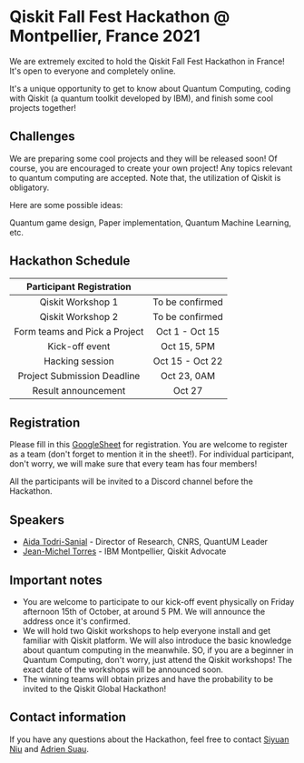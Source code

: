 # Qiskit Fall Fest Hackathon @ Montpellier, France 2021
We are extremely excited to hold the Qiskit Fall Fest Hackathon in France! It's open to everyone and completely online.

It's a unique opportunity to get to know about Quantum Computing, coding with Qiskit (a quantum toolkit developed by IBM), and finish some cool projects together!


## Challenges
We are preparing some cool projects and they will be released soon! Of course, you are encouraged to create your own project! Any topics relevant to quantum computing are accepted. Note that, the utilization of Qiskit is obligatory. 

Here are some possible ideas:

Quantum game design, Paper implementation, Quantum Machine Learning, etc. 


## Hackathon Schedule 
| Participant Registration | |
|:--------------:|:---------------------------------:|
| Qiskit Workshop 1 | To be confirmed |
| Qiskit Workshop 2 | To be confirmed |
| Form teams and Pick a Project | Oct 1 - Oct 15 |
| Kick-off event | Oct 15, 5PM |
| Hacking session | Oct 15 - Oct 22 |
| Project Submission Deadline | Oct 23, 0AM |
| Result announcement | Oct 27|


## Registration
Please fill in this [GoogleSheet](https://docs.google.com/spreadsheets/d/1JBILvFINfyIwExcNm7RvLcHQ0Lh23I0FzVZtiNx7Gb0/edit?usp=sharing) for registration. You are welcome to register as a team (don't forget to mention it in the sheet!). For individual participant, don't worry, we will make sure that every team has four members!

All the participants will be invited to a Discord channel before the Hackathon.

## Speakers 

  * [Aida Todri-Sanial](https://www.lirmm.fr/aida-todri-sanial/) - Director of Research, CNRS, QuantUM Leader
  * [Jean-Michel Torres](https://www.linkedin.com/in/jean-michel-torres/?originalSubdomain=fr) - IBM Montpellier, Qiskit Advocate

## Important notes
  * You are welcome to participate to our kick-off event physically on Friday afternoon 15th of October, at around 5 PM. We will announce the address once it's confirmed.
  * We will hold two Qiskit workshops to help everyone install and get familiar with Qiskit platform. We will also introduce the basic knowledge about quantum computing in the meanwhile. SO, if you are a beginner in Quantum Computing, don't worry, just attend the Qiskit workshops! The exact date of the workshops will be announced soon. 
  * The winning teams will obtain prizes and have the probability to be invited to the Qiskit Global Hackathon!
## Contact information
  If you have any questions about the Hackathon, feel free to contact [Siyuan Niu](mailto:siyuan.niu@lirmm.fr?subject=Qiskit%20Fall%20Fest%20Hackathon) and [Adrien Suau](mailto:adrien.suau@lirmm.fr?subject=Qiskit%20Fall%20Fest%20Hackathon).

